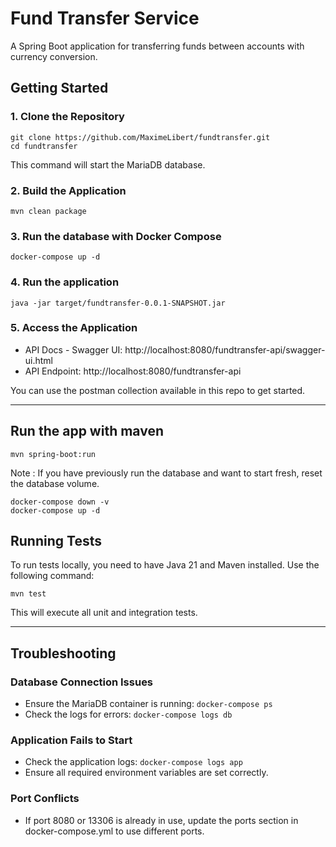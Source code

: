 # Fund Transfer Service

A Spring Boot application for transferring funds between accounts with currency conversion.

## Getting Started

### 1. Clone the Repository
```
git clone https://github.com/MaximeLibert/fundtransfer.git
cd fundtransfer
```

This command will start the MariaDB database.

### 2. Build the Application
```
mvn clean package
```

### 3. Run the database with Docker Compose
```
docker-compose up -d
```

### 4. Run the application
```
java -jar target/fundtransfer-0.0.1-SNAPSHOT.jar
```

### 5. Access the Application
- API Docs - Swagger UI: http://localhost:8080/fundtransfer-api/swagger-ui.html
- API Endpoint: http://localhost:8080/fundtransfer-api

You can use the postman collection available in this repo to get started.

---

## Run the app with maven
```
mvn spring-boot:run
```

Note : If you have previously run the database and want to start fresh, reset the database volume.

```
docker-compose down -v
docker-compose up -d 
```

## Running Tests
To run tests locally, you need to have Java 21 and Maven installed. Use the following command:
```
mvn test
```
This will execute all unit and integration tests.

---

## Troubleshooting

### Database Connection Issues
- Ensure the MariaDB container is running: ```docker-compose ps```
- Check the logs for errors:  ```docker-compose logs db```

### Application Fails to Start
- Check the application logs: ```docker-compose logs app```
- Ensure all required environment variables are set correctly.

### Port Conflicts
- If port 8080 or 13306 is already in use, update the ports section in docker-compose.yml to use different ports.

